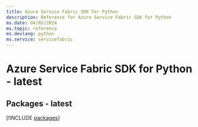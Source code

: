 ```yaml
---
title: Azure Service Fabric SDK for Python
description: Reference for Azure Service Fabric SDK for Python
ms.date: 04/03/2024
ms.topic: reference
ms.devlang: python
ms.service: servicefabric
---
```

# Azure Service Fabric SDK for Python - latest
## Packages - latest
[!INCLUDE [packages](service-fabric-index.md)]